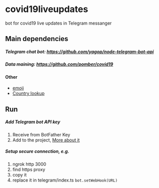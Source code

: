# covid19liveupdates
bot for covid19 live updates in Telegram messanger

## Main dependencies 
##### Telegram chat bot: https://github.com/yagop/node-telegram-bot-api
##### Data maining: https://github.com/pomber/covid19 

#### Other
<ul>
 <li><a href="https://github.com/meeDamian/country-emoji">emoji</a></li>
 <li><a href="https://github.com/richorama/country-code-lookup">Country lookup</a></li>
</ul>


## Run

##### Add Telegram bot API key
1. Receive from BotFather Key
2. Add to the project, <a href='https://github.com/danbilokha/covid19liveupdates/tree/master/server/src/bots/telegram'>More about it</a>

##### Setup secure connection, e.g. 
1. ngrok http 3000
2. find https proxy 
3. copy it 
4. replace it in telegram/index.ts `bot.setWebHook(URL)`
